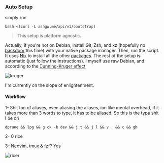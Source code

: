 ### Auto Setup

simply run

```shell
bash <(curl -L ashgw.me/api/v1/bootstrap)
```

> This setup is platform agnostic.

Actually, if you're not on Debian, install Git, Zsh, and xz (hopefully no [backdoor](https://en.wikipedia.org/wiki/XZ_Utils_backdoor) this time) with your native package manager. Then, run the script. It uses [Nix](https://nixos.org/) to install all the other [packages](https://search.nixos.org/packages). The rest of the setup is automatic (just follow the instructions). I myself use raw Debian, and according to the [Dunning-Kruger effect](https://en.wikipedia.org/wiki/Dunning%E2%80%93Kruger_effect)

![kruger](https://github-production-user-asset-6210df.s3.amazonaws.com/126174609/333013594-ceaf6b9f-2d67-4fb8-89b1-51e1a746c77c.png?X-Amz-Algorithm=AWS4-HMAC-SHA256&X-Amz-Credential=AKIAVCODYLSA53PQK4ZA%2F20240523%2Fus-east-1%2Fs3%2Faws4_request&X-Amz-Date=20240523T022843Z&X-Amz-Expires=300&X-Amz-Signature=6715084f6a03101580b34a5c0f7b32e1f8c8faad6fdc9aaa3afccbe31023946f&X-Amz-SignedHeaders=host&actor_id=126174609&key_id=0&repo_id=723693556)

I'm currently on the slope of enlightenment.

#### Workflow

1- Shit ton of aliases, even aliasing the aliases, ion like mental overhead, if it takes more than 3 words to type, it has to be aliased. So this is the typa shit I be on

```shell
dprune && lpg && g ck -b dev && j t && j l && v . && c && gh
```

2- 0 rice

3- Neovim, tmux & fzf? Yes

![ricer](https://github.com/AshGw/dotfiles/assets/126174609/ef784081-62a9-4c3e-9724-4746deba2202)
